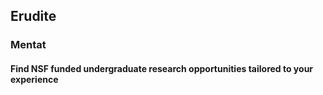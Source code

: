 ## Erudite
### Mentat
#### Find NSF funded undergraduate research opportunities tailored to your experience
